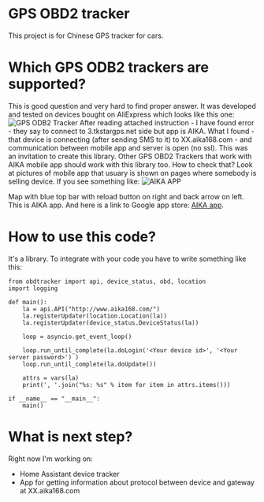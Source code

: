 # GPS OBD2 tracker
This project is for Chinese GPS tracker for cars.

# Which GPS ODB2 trackers are supported?
This is good question and very hard to find proper answer. It was developed and tested on devices bought on 
AliExpress which looks like this one:
![GPS ODB2 Tracker](/doc/images/gps_tracker.png)
After reading attached instruction - I have found error - they say to connect to 3.tkstargps.net side but app is AIKA. What I found - that device is connecting (after sending SMS to it) to XX.aika168.com - and communication between mobile app and server is open (no ssl). This was an invitation to create this library. Other GPS OBD2 Trackers that work with AIKA mobile app should work with this library too. How to check that? Look at pictures of 
mobile app that usuary is shown on pages where somebody is selling device. If you see something like:
![AIKA APP](/doc/images/OBD-II-GPS-Tracker.jpg)

Map with blue top bar with reload button on right and back arrow on left. This is AIKA app. And here is a link to Google app store: [AIKA app](https://play.google.com/store/apps/details?id=com.fw.gps.xinmai&hl=en_US).

# How to use this code?
It's a library. To integrate with your code you have to write something like this:
```
from obdtracker import api, device_status, obd, location
import logging

def main():
    la = api.API("http://www.aika168.com/")
    la.registerUpdater(location.Location(la))
    la.registerUpdater(device_status.DeviceStatus(la))

    loop = asyncio.get_event_loop()

    loop.run_until_complete(la.doLogin('<Your device id>', '<Your server password>') )
    loop.run_until_complete(la.doUpdate())

    attrs = vars(la)
    print(', '.join("%s: %s" % item for item in attrs.items()))

if __name__ == "__main__":
    main()
```

# What is next step?
Right now I'm working on:
- Home Assistant device tracker
- App for getting information about protocol between device and gateway at XX.aika168.com
